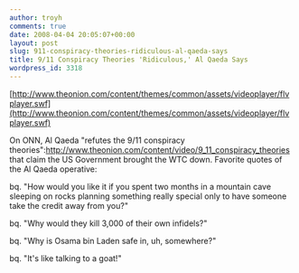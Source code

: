 ```yaml
---
author: troyh
comments: true
date: 2008-04-04 20:05:07+00:00
layout: post
slug: 911-conspiracy-theories-ridiculous-al-qaeda-says
title: 9/11 Conspiracy Theories 'Ridiculous,' Al Qaeda Says
wordpress_id: 3318
---
```


[http://www.theonion.com/content/themes/common/assets/videoplayer/flvplayer.swf](http://www.theonion.com/content/themes/common/assets/videoplayer/flvplayer.swf)  


On ONN, Al Qaeda "refutes the 9/11 conspiracy theories":http://www.theonion.com/content/video/9_11_conspiracy_theories that claim the US Government brought the WTC down. Favorite quotes of the Al Qaeda operative:

bq. "How would you like it if you spent two months in a mountain cave sleeping on rocks planning something really special only to have someone take the credit away from you?"

bq. "Why would they kill 3,000 of their own infidels?"

bq. "Why is Osama bin Laden safe in, uh, somewhere?"

bq. "It's like talking to a goat!"

